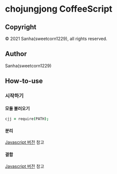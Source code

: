 # chojungjong CoffeeScript

## Copyright
© 2021 Sanha(sweetcorn1229), all rights reserved.

## Author
Sanha(sweetcorn1229)

## How-to-use

### 시작하기

#### 모듈 불러오기
```coffee
cjj = require(PATH);
```

#### 분리
[Javascript 버전](https://github.com/sweetcorn1229/chojungjong/blob/main/javascript/docs.md) 참고

#### 결합
[Javascript 버전](https://github.com/sweetcorn1229/chojungjong/blob/main/javascript/docs.md) 참고
